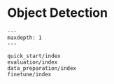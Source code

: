 # Object Detection

```{toctree}
---
maxdepth: 1
---

quick_start/index
evaluation/index
data_preparation/index
finetune/index
```
